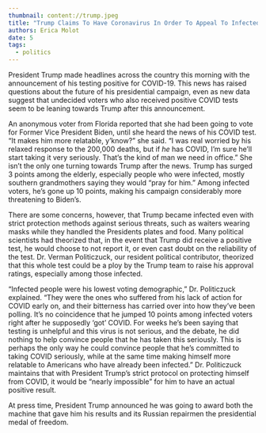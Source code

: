 ```yaml
---
thumbnail: content://trump.jpeg
title: "Trump Claims To Have Coronavirus In Order To Appeal To Infected Voters"
authors: Erica Molot
date: 5
tags:
  - politics
---
```


President Trump made headlines across the country this morning with the announcement of his testing positive for COVID-19. This news has raised questions about the future of his presidential campaign, even as new data suggest that undecided voters who also received positive COVID tests seem to be leaning towards Trump after this announcement.

An anonymous voter from Florida reported that she had been going to vote for Former Vice President Biden, until she heard the news of his COVID test. “It makes him more relatable, y’know?” she said. “I was real worried by his relaxed response to the 200,000 deaths, but if *he* has COVID, I’m sure he’ll start taking it very seriously. That’s the kind of man we need in office.” She isn’t the only one turning towards Trump after the news. Trump has surged 3 points among the elderly, especially people who were infected, mostly southern grandmothers saying they would “pray for him.” Among infected voters, he’s gone up 10 points, making his campaign considerably more threatening to Biden’s.
	
There are some concerns, however, that Trump became infected even with strict protection methods against serious threats, such as waiters wearing masks while they handled the Presidents plates and food. Many political scientists had theorized that, in the event that Trump did receive a positive test, he would choose to not report it, or even cast doubt on the reliability of the test. Dr. Verman Politiczuck, our resident political contributor, theorized that this whole test could be a ploy by the Trump team to raise his approval ratings, especially among those infected.

“Infected people were his lowest voting demographic,” Dr. Politiczuck explained. “They were the ones who suffered from his lack of action for COVID early on, and their bitterness has carried over into how they’ve been polling. It’s no coincidence that he jumped 10 points among infected voters right after he supposedly ‘got’ COVID. For weeks he’s been saying that testing is unhelpful and this virus is not serious, and the debate, he did nothing to help convince people that he has taken this seriously. This is perhaps the only way he could convince people that he’s committed to taking COVID seriously, while at the same time making himself more relatable to Americans who have already been infected.” Dr. Politiczuck maintains that with President Trump’s strict protocol on protecting himself from COVID, it would be “nearly impossible” for him to have an actual positive result.

At press time, President Trump announced he was going to award both the machine that gave him his results and its Russian repairmen the presidential medal of freedom.
